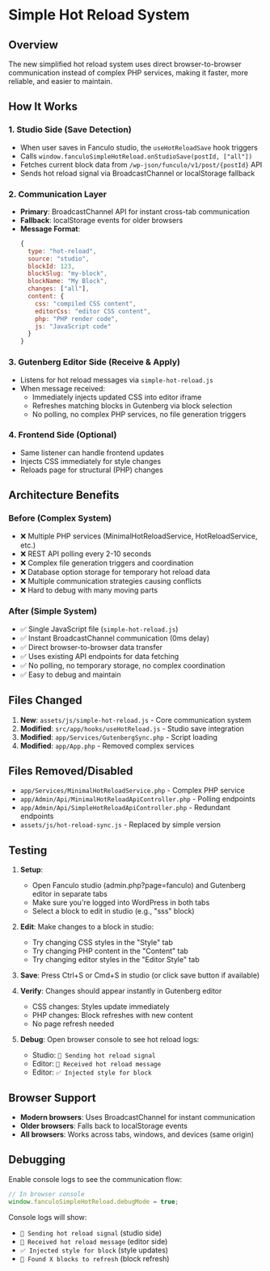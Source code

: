 # Simple Hot Reload System

## Overview

The new simplified hot reload system uses direct browser-to-browser communication instead of complex PHP services, making it faster, more reliable, and easier to maintain.

## How It Works

### 1. **Studio Side (Save Detection)**
- When user saves in Fanculo studio, the `useHotReloadSave` hook triggers
- Calls `window.fanculoSimpleHotReload.onStudioSave(postId, ["all"])`
- Fetches current block data from `/wp-json/funculo/v1/post/{postId}` API
- Sends hot reload signal via BroadcastChannel or localStorage fallback

### 2. **Communication Layer**
- **Primary**: BroadcastChannel API for instant cross-tab communication
- **Fallback**: localStorage events for older browsers
- **Message Format**:
  ```js
  {
    type: "hot-reload",
    source: "studio",
    blockId: 123,
    blockSlug: "my-block",
    blockName: "My Block",
    changes: ["all"],
    content: {
      css: "compiled CSS content",
      editorCss: "editor CSS content",
      php: "PHP render code",
      js: "JavaScript code"
    }
  }
  ```

### 3. **Gutenberg Editor Side (Receive & Apply)**
- Listens for hot reload messages via `simple-hot-reload.js`
- When message received:
  - Immediately injects updated CSS into editor iframe
  - Refreshes matching blocks in Gutenberg via block selection
  - No polling, no complex PHP services, no file generation triggers

### 4. **Frontend Side (Optional)**
- Same listener can handle frontend updates
- Injects CSS immediately for style changes
- Reloads page for structural (PHP) changes

## Architecture Benefits

### Before (Complex System)
- ❌ Multiple PHP services (MinimalHotReloadService, HotReloadService, etc.)
- ❌ REST API polling every 2-10 seconds
- ❌ Complex file generation triggers and coordination
- ❌ Database option storage for temporary hot reload data
- ❌ Multiple communication strategies causing conflicts
- ❌ Hard to debug with many moving parts

### After (Simple System)
- ✅ Single JavaScript file (`simple-hot-reload.js`)
- ✅ Instant BroadcastChannel communication (0ms delay)
- ✅ Direct browser-to-browser data transfer
- ✅ Uses existing API endpoints for data fetching
- ✅ No polling, no temporary storage, no complex coordination
- ✅ Easy to debug and maintain

## Files Changed

1. **New**: `assets/js/simple-hot-reload.js` - Core communication system
2. **Modified**: `src/app/hooks/useHotReload.js` - Studio save integration
3. **Modified**: `app/Services/GutenbergSync.php` - Script loading
4. **Modified**: `app/App.php` - Removed complex services

## Files Removed/Disabled

- `app/Services/MinimalHotReloadService.php` - Complex PHP service
- `app/Admin/Api/MinimalHotReloadApiController.php` - Polling endpoints
- `app/Admin/Api/SimpleHotReloadApiController.php` - Redundant endpoints
- `assets/js/hot-reload-sync.js` - Replaced by simple version

## Testing

1. **Setup**:
   - Open Fanculo studio (admin.php?page=fanculo) and Gutenberg editor in separate tabs
   - Make sure you're logged into WordPress in both tabs
   - Select a block to edit in studio (e.g., "sss" block)

2. **Edit**: Make changes to a block in studio:
   - Try changing CSS styles in the "Style" tab
   - Try changing PHP content in the "Content" tab
   - Try changing editor styles in the "Editor Style" tab

3. **Save**: Press Ctrl+S or Cmd+S in studio (or click save button if available)

4. **Verify**: Changes should appear instantly in Gutenberg editor
   - CSS changes: Styles update immediately
   - PHP changes: Block refreshes with new content
   - No page refresh needed

5. **Debug**: Open browser console to see hot reload logs:
   - Studio: `🚀 Sending hot reload signal`
   - Editor: `📨 Received hot reload message`
   - Editor: `✅ Injected style for block`

## Browser Support

- **Modern browsers**: Uses BroadcastChannel for instant communication
- **Older browsers**: Falls back to localStorage events
- **All browsers**: Works across tabs, windows, and devices (same origin)

## Debugging

Enable console logs to see the communication flow:
```js
// In browser console
window.fanculoSimpleHotReload.debugMode = true;
```

Console logs will show:
- `🚀 Sending hot reload signal` (studio side)
- `📨 Received hot reload message` (editor side)
- `✅ Injected style for block` (style updates)
- `🎯 Found X blocks to refresh` (block refresh)